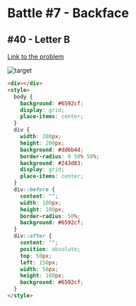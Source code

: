 # Battle #7 - Backface

## #40 - Letter B

[Link to the problem](https://cssbattle.dev/play/40)

![target](https://cssbattle.dev/targets/40.png)

```html
<div></div>
<style>
  body {
    background: #6592cf;
    display: grid;
    place-items: center;
  }
  div {
    width: 200px;
    height: 200px;
    background: #dd6b4d;
    border-radius: 0 50% 50%;
    background: #243d83;
    display: grid;
    place-items: center;
  }
  div::before {
    content: "";
    width: 100px;
    height: 100px;
    border-radius: 50%;
    background: #6592cf;
  }
  div::after {
    content: "";
    position: absolute;
    top: 50px;
    left: 150px;
    width: 50px;
    height: 100px;
    background: #6592cf;
  }
</style>
```
